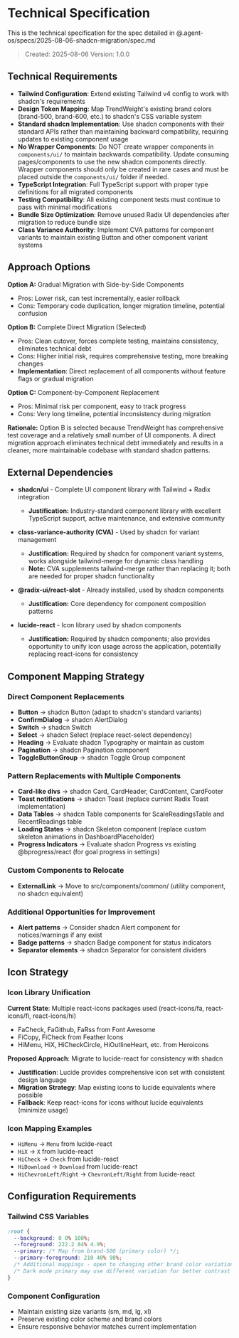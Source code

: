 # Technical Specification

This is the technical specification for the spec detailed in @.agent-os/specs/2025-08-06-shadcn-migration/spec.md

> Created: 2025-08-06
> Version: 1.0.0

## Technical Requirements

- **Tailwind Configuration**: Extend existing Tailwind v4 config to work with shadcn's requirements
- **Design Token Mapping**: Map TrendWeight's existing brand colors (brand-500, brand-600, etc.) to shadcn's CSS variable system
- **Standard shadcn Implementation**: Use shadcn components with their standard APIs rather than maintaining backward compatibility, requiring updates to existing component usage
- **No Wrapper Components**: Do NOT create wrapper components in `components/ui/` to maintain backwards compatibility. Update consuming pages/components to use the new shadcn components directly. Wrapper components should only be created in rare cases and must be placed outside the `components/ui/` folder if needed.
- **TypeScript Integration**: Full TypeScript support with proper type definitions for all migrated components
- **Testing Compatibility**: All existing component tests must continue to pass with minimal modifications
- **Bundle Size Optimization**: Remove unused Radix UI dependencies after migration to reduce bundle size
- **Class Variance Authority**: Implement CVA patterns for component variants to maintain existing Button and other component variant systems

## Approach Options

**Option A:** Gradual Migration with Side-by-Side Components
- Pros: Lower risk, can test incrementally, easier rollback
- Cons: Temporary code duplication, longer migration timeline, potential confusion

**Option B:** Complete Direct Migration (Selected)
- Pros: Clean cutover, forces complete testing, maintains consistency, eliminates technical debt
- Cons: Higher initial risk, requires comprehensive testing, more breaking changes
- **Implementation**: Direct replacement of all components without feature flags or gradual migration

**Option C:** Component-by-Component Replacement
- Pros: Minimal risk per component, easy to track progress
- Cons: Very long timeline, potential inconsistency during migration

**Rationale:** Option B is selected because TrendWeight has comprehensive test coverage and a relatively small number of UI components. A direct migration approach eliminates technical debt immediately and results in a cleaner, more maintainable codebase with standard shadcn patterns.

## External Dependencies

- **shadcn/ui** - Complete UI component library with Tailwind + Radix integration
  - **Justification:** Industry-standard component library with excellent TypeScript support, active maintenance, and extensive community
  
- **class-variance-authority (CVA)** - Used by shadcn for variant management
  - **Justification:** Required by shadcn for component variant systems, works alongside tailwind-merge for dynamic class handling
  - **Note:** CVA supplements tailwind-merge rather than replacing it; both are needed for proper shadcn functionality
  
- **@radix-ui/react-slot** - Already installed, used by shadcn components
  - **Justification:** Core dependency for component composition patterns
  
- **lucide-react** - Icon library used by shadcn components
  - **Justification:** Required by shadcn components; also provides opportunity to unify icon usage across the application, potentially replacing react-icons for consistency

## Component Mapping Strategy

### Direct Component Replacements
- **Button** → shadcn Button (adapt to shadcn's standard variants)
- **ConfirmDialog** → shadcn AlertDialog
- **Switch** → shadcn Switch
- **Select** → shadcn Select (replace react-select dependency)
- **Heading** → Evaluate shadcn Typography or maintain as custom
- **Pagination** → shadcn Pagination component
- **ToggleButtonGroup** → shadcn Toggle Group component

### Pattern Replacements with Multiple Components
- **Card-like divs** → shadcn Card, CardHeader, CardContent, CardFooter
- **Toast notifications** → shadcn Toast (replace current Radix Toast implementation)
- **Data Tables** → shadcn Table components for ScaleReadingsTable and RecentReadings table
- **Loading States** → shadcn Skeleton component (replace custom skeleton animations in DashboardPlaceholder)
- **Progress Indicators** → Evaluate shadcn Progress vs existing @bprogress/react (for goal progress in settings)

### Custom Components to Relocate
- **ExternalLink** → Move to src/components/common/ (utility component, no shadcn equivalent)

### Additional Opportunities for Improvement
- **Alert patterns** → Consider shadcn Alert component for notices/warnings if any exist
- **Badge patterns** → shadcn Badge component for status indicators
- **Separator elements** → shadcn Separator for consistent dividers

## Icon Strategy

### Icon Library Unification

**Current State**: Multiple react-icons packages used (react-icons/fa, react-icons/fi, react-icons/hi)
- FaCheck, FaGithub, FaRss from Font Awesome
- FiCopy, FiCheck from Feather Icons  
- HiMenu, HiX, HiCheckCircle, HiOutlineHeart, etc. from Heroicons

**Proposed Approach**: Migrate to lucide-react for consistency with shadcn
- **Justification**: Lucide provides comprehensive icon set with consistent design language
- **Migration Strategy**: Map existing icons to lucide equivalents where possible
- **Fallback**: Keep react-icons for icons without lucide equivalents (minimize usage)

### Icon Mapping Examples
- `HiMenu` → `Menu` from lucide-react
- `HiX` → `X` from lucide-react  
- `HiCheck` → `Check` from lucide-react
- `HiDownload` → `Download` from lucide-react
- `HiChevronLeft/Right` → `ChevronLeft/Right` from lucide-react

## Configuration Requirements

### Tailwind CSS Variables
```css
:root {
  --background: 0 0% 100%;
  --foreground: 222.2 84% 4.9%;
  --primary: /* Map from brand-500 (primary color) */;
  --primary-foreground: 210 40% 98%;
  /* Additional mappings - open to changing other brand color variations */
  /* Dark mode primary may use different variation for better contrast */
}
```

### Component Configuration
- Maintain existing size variants (sm, md, lg, xl)
- Preserve existing color scheme and brand colors
- Ensure responsive behavior matches current implementation